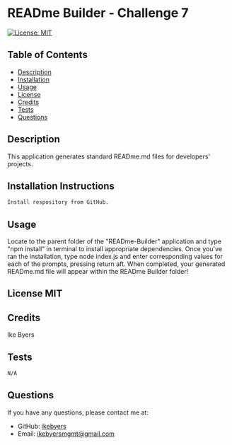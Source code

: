 # READme Builder - Challenge 7
[![License: MIT](https://img.shields.io/badge/License-MIT-yellow.svg)](https://opensource.org/licenses/MIT)
## Table of Contents
- [Description](#description)
- [Installation](#install)
- [Usage](#usage)
- [License](#license)
- [Credits](#credits)
- [Tests](#tests)
- [Questions](#questions)

## Description
This application generates standard READme.md files for developers' projects.

## Installation Instructions
```bash
Install respository from GitHub.
```

## Usage
Locate to the parent folder of the "READme-Builder" application and type "npm install" in terminal to install appropriate dependencies. Once you've ran the installation, type node index.js and enter corresponding values for each of the prompts, pressing return aft. When completed, your generated READme.md file will appear within the READme Builder folder!

## License MIT

## Credits
Ike Byers

## Tests
```bash
N/A
```

## Questions
If you have any questions, please contact me at:
- GitHub: [ikebyers](https://github.com/ikebyers)
- Email: ikebyersmgmt@gmail.com